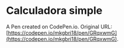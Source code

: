 # Calculadora simple

A Pen created on CodePen.io. Original URL: [https://codepen.io/mkgbri18/pen/GRqxwmG](https://codepen.io/mkgbri18/pen/GRqxwmG).


